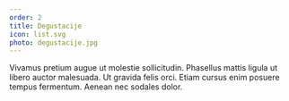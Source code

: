 ```yaml
---
order: 2
title: Degustacije
icon: list.svg
photo: degustacije.jpg
---
```


Vivamus pretium augue ut molestie sollicitudin. Phasellus mattis ligula ut libero auctor malesuada. Ut gravida felis orci. Etiam cursus enim posuere tempus fermentum. Aenean nec sodales dolor.